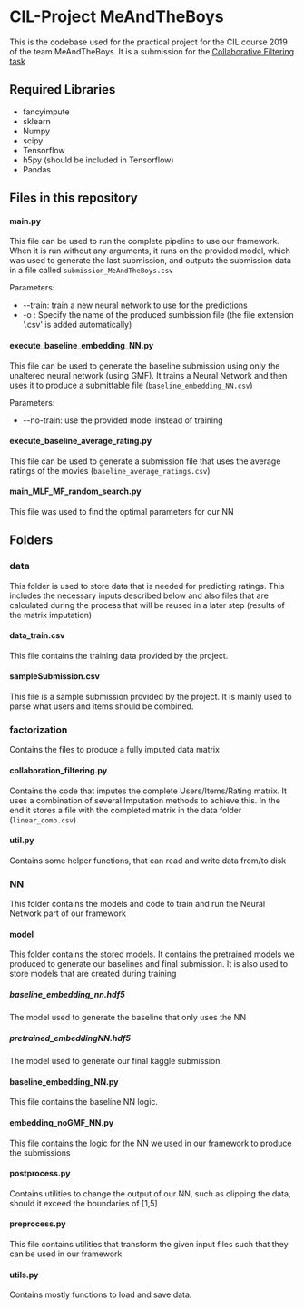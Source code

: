 # CIL-Project MeAndTheBoys
This is the codebase used for the practical project for the CIL course 2019 of the team MeAndTheBoys. 
It is a submission for the [Collaborative Filtering task](https://inclass.kaggle.com/c/cil-collab-filtering-2019)

## Required Libraries
* fancyimpute
* sklearn 
* Numpy
* scipy
* Tensorflow
* h5py (should be included in Tensorflow)
* Pandas

## Files in this repository
#### main.py
This file can be used to run the complete pipeline to use our framework.
When it is run without any arguments, it runs on the provided model,
which was used to generate the last submission, and outputs the 
submission data in a file called `submission_MeAndTheBoys.csv`

Parameters:
* --train: train a new neural network to use for the predictions
* -o <filename>: Specify the name of the produced sumbission file (the file extension '.csv' is added automatically)

#### execute_baseline_embedding_NN.py
This file can be used to generate the baseline submission using only
the unaltered neural network (using GMF). It trains a Neural Network
and then uses it to produce a submittable file (`baseline_embedding_NN.csv`)

Parameters:
* --no-train: use the provided model instead of training

#### execute_baseline_average_rating.py
This file can be used to generate a submission file that uses
the average ratings of the movies (`baseline_average_ratings.csv`)

#### main_MLF_MF_random_search.py
This file was used to find the optimal parameters for our NN

## Folders
### data
This folder is used to store data that is needed for predicting 
ratings. This includes the necessary inputs described below and also
files that are calculated during the process that will be reused
in a later step (results of the matrix imputation)

#### data_train.csv
This file contains the training data provided by the project.
#### sampleSubmission.csv
This file is a sample submission provided by the project. It is mainly used to parse
what users and items should be combined.

### factorization
Contains the files to produce a fully imputed data matrix
#### collaboration_filtering.py
Contains the code that imputes the complete Users/Items/Rating matrix.
It uses a combination of several Imputation methods to achieve this.
In the end it stores a file with the completed matrix in the data folder
(`linear_comb.csv`)
#### util.py
Contains some helper functions, that can read and write data from/to disk

### NN
This folder contains the models and code to train and run the 
Neural Network part of our framework
#### model
This folder contains the stored models. It contains the pretrained
models we produced to generate our baselines and final submission.
It is also used to store models that are created during training
##### baseline_embedding_nn.hdf5
The model used to generate the baseline that only uses the NN
##### pretrained_embeddingNN.hdf5
The model used to generate our final kaggle submission.

#### baseline_embedding_NN.py
This file contains the baseline NN logic.

#### embedding_noGMF_NN.py
This file contains the logic for the NN we used in our framework
to produce the submissions

#### postprocess.py
Contains utilities to change the output of our NN, such as clipping
the data, should it exceed the boundaries of [1,5]

#### preprocess.py
This file contains utilities that transform the given input files
such that they can be used in our framework

#### utils.py
Contains mostly functions to load and save data.